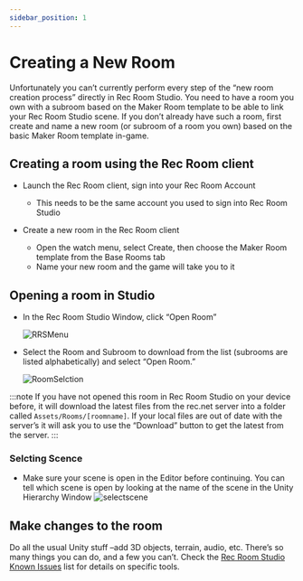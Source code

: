 ```yaml
---
sidebar_position: 1
---
```


# Creating a New Room

Unfortunately you can’t currently perform every step of the “new room creation process” directly in Rec Room Studio. You need to have a room you own with a subroom based on the Maker Room template to be able to link your Rec Room Studio scene. If you don’t already have such a room, first create and name a new room (or subroom of a room you own) based on the basic Maker Room template in-game.

## Creating a room using the Rec Room client
- Launch the Rec Room client, sign into your Rec Room Account
  - This needs to be the same account you used to sign into Rec Room Studio

- Create a new room in the Rec Room client
  - Open the watch menu, select Create, then choose the Maker Room template from the Base Rooms tab
  - Name your new room and the game will take you to it

## Opening a room in Studio
  - In the Rec Room Studio Window, click “Open Room”
  
    ![RRSMenu](/img/DarkMode/RRSMenu.png)
    
  - Select the Room and Subroom to download from the list (subrooms are listed alphabetically) and select “Open Room.” 
    
    ![RoomSelction](/img/DarkMode/RoomSelction.png)
    

:::note
If you have not opened this room in Rec Room Studio on your device before, it will download the latest files from the rec.net server into a folder called ```Assets/Rooms/[roomname]```. If your local files are out of date with the server’s it will ask you to use the “Download” button to get the latest from the server.
:::
### Selcting Scence
  - Make sure your scene is open in the Editor before continuing. You can tell which scene is open by looking at the name of the scene in the Unity Hierarchy Window
    ![selectscene](/img/selectscene.png)

## Make changes to the room

Do all the usual Unity stuff –add 3D objects, terrain, audio, etc. There’s so many things you can do, and a few you can’t. Check the [Rec Room Studio Known Issues](https://docs.google.com/spreadsheets/d/1nHt6edlO5cwWq6D7iutzXKAyhiKQ5VdcNg8ZIvjbgeE/edit) list for details on specific tools.